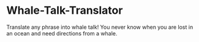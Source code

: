 # Whale-Talk-Translator
Translate any phrase into whale talk! You never know when you are lost in an ocean and need directions from a whale.
